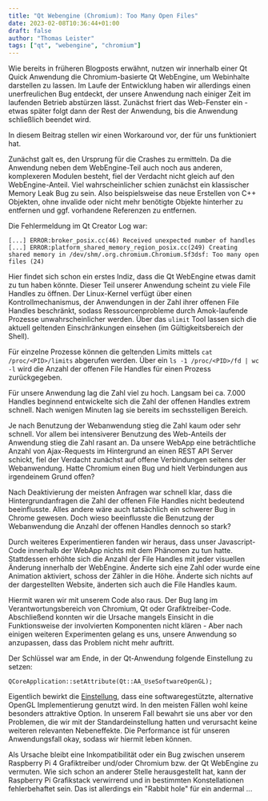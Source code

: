 ```yaml
---
title: "Qt Webengine (Chromium): Too Many Open Files"
date: 2023-02-08T10:36:44+01:00
draft: false
author: "Thomas Leister"
tags: ["qt", "webengine", "chromium"]
---
```



Wie bereits in früheren Blogposts erwähnt, nutzen wir innerhalb einer Qt Quick Anwendung die Chromium-basierte Qt WebEngine, um Webinhalte darstellen zu lassen. Im Laufe der Entwicklung haben wir allerdings einen unerfreulichen Bug entdeckt, der unsere Anwendung nach einiger Zeit im laufenden Betrieb abstürzen lässt. Zunächst friert das Web-Fenster ein - etwas später folgt dann der Rest der Anwendung, bis die Anwendung schließlich beendet wird.

In diesem Beitrag stellen wir einen Workaround vor, der für uns funktioniert hat. 

<!--more-->

Zunächst galt es, den Ursprung für die Crashes zu ermitteln. Da die Anwendung neben dem WebEngine-Teil auch noch aus anderen, komplexeren Modulen besteht, fiel der Verdacht nicht gleich auf den WebEngine-Anteil. Viel wahrscheinlicher schien zunächst ein klassischer Memory Leak Bug zu sein. Also beispielsweise das neue Erstellen von C++ Objekten, ohne invalide oder nicht mehr benötigte Objekte hinterher zu entfernen und ggf. vorhandene Referenzen zu entfernen. 

Die Fehlermeldung im Qt Creator Log war:

```
[...] ERROR:broker_posix.cc(46) Received unexpected number of handles
[...] ERROR:platform_shared_memory_region_posix.cc(249) Creating shared memory in /dev/shm/.org.chromium.Chromium.Sf3dsf: Too many open files (24)
```

Hier findet sich schon ein erstes Indiz, dass die Qt WebEngine etwas damit zu tun haben könnte. Dieser Teil unserer Anwendung scheint zu viele File Handles zu öffnen. Der Linux-Kernel verfügt über einen Kontrollmechanismus, der Anwendungen in der Zahl ihrer offenen File Handles beschränkt, sodass Ressourcenprobleme durch Amok-laufende Prozesse unwahrscheinlicher werden. Über das `ulimit` Tool lassen sich die aktuell geltenden Einschränkungen einsehen (im Gültigkeitsbereich der Shell).

Für einzelne Prozesse können die geltenden Limits mittels `cat /proc/<PID>/limits` abgerufen werden. Über ein `ls -1 /proc/<PID>/fd | wc -l` wird die Anzahl der offenen File Handles für einen Prozess zurückgegeben.

Für unsere Anwendung lag die Zahl viel zu hoch. Langsam bei ca. 7.000 Handles beginnend entwickelte sich die Zahl der offenen Handles extrem schnell. Nach wenigen Minuten lag sie bereits im sechsstelligen Bereich. 

Je nach Benutzung der Webanwendung stieg die Zahl kaum oder sehr schnell. Vor allem bei intensiverer Benutzung des Web-Anteils der Anwendung stieg die Zahl rasant an. Da unsere WebApp eine beträchtliche Anzahl von Ajax-Requests im Hintergrund an einen REST API Server schickt, fiel der Verdacht zunächst auf offene Verbindungen seitens der Webanwendung. Hatte Chromium einen Bug und hielt Verbindungen aus irgendeinem Grund offen? 

Nach Deaktivierung der meisten Anfragen war schnell klar, dass die Hintergrundanfragen die Zahl der offenen File Handles nicht bedeutend beeinflusste. Alles andere wäre auch tatsächlich ein schwerer Bug in Chrome gewesen. Doch wieso beeinflusste die Benutzung der Webanwendung die Anzahl der offenen Handles dennoch so stark?
  
Durch weiteres Experimentieren fanden wir heraus, dass unser Javascript-Code innerhalb der WebApp nichts mit dem Phänomen zu tun hatte. Stattdessen erhöhte sich die Anzahl der File Handles mit jeder visuellen Änderung innerhalb der WebEngine. Änderte sich eine Zahl oder wurde eine Animation aktiviert, schoss der Zähler in die Höhe. Änderte sich nichts auf der dargestellten Website, änderten sich auch die File Handles kaum. 

Hiermit waren wir mit unserem Code also raus. Der Bug lang im Verantwortungsbereich von Chromium, Qt oder Grafiktreiber-Code. Abschließend konnten wir die Ursache mangels Einsicht in die Funktionsweise der involvierten Komponenten nicht klären - Aber nach einigen weiteren Experimenten gelang es uns, unsere Anwendung so anzupassen, dass das Problem nicht mehr auftritt.

Der Schlüssel war am Ende, in der Qt-Anwendung folgende Einstellung zu setzen:

```
QCoreApplication::setAttribute(Qt::AA_UseSoftwareOpenGL);
```

Eigentlich bewirkt die [Einstellung](https://doc.qt.io/qt-6/qt.html#ApplicationAttribute-enum), dass eine softwaregestützte, alternative OpenGL Implementierung genutzt wird. In den meisten Fällen wohl keine besonders attraktive Option. In unserem Fall bewahrt sie uns aber vor den Problemen, die wir mit der Standardeinstellung hatten und verursacht keine weiteren relevanten Nebeneffekte. Die Performance ist für unseren Anwendungsfall okay, sodass wir hiermit leben können. 

Als Ursache bleibt eine Inkompatibilität oder ein Bug zwischen unserem Raspberry Pi 4 Grafiktreiber und/oder Chromium bzw. der Qt WebEngine zu vermuten. Wie sich schon an anderer Stelle herausgestellt hat, kann der Raspberry Pi Grafikstack verwirrend und in bestimmten Konstellationen fehlerbehaftet sein. Das ist allerdings ein "Rabbit hole" für ein andermal ... 
